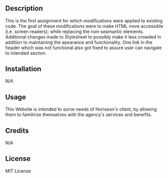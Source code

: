 # <Challenge-one>

## Description

This is the first assignment for which modifications were applied to existing code. The goal of these modifications were to make HTML more accessible (i.e. screen readers); while replacing the non-seamantic elements. Additional changes made to Stylesheet to possibly make it less crowded in addition to maintaining the apearance and functionality. One link in the header which was not functional also got fixed to assure user can navigate to intended section.     


## Installation

N/A

## Usage

This Website is intended to surve needs of Horiseon's client, by allowing them to familirize themselves with the agency's services and benefits. 

## Credits

N/A

## License

MIT License